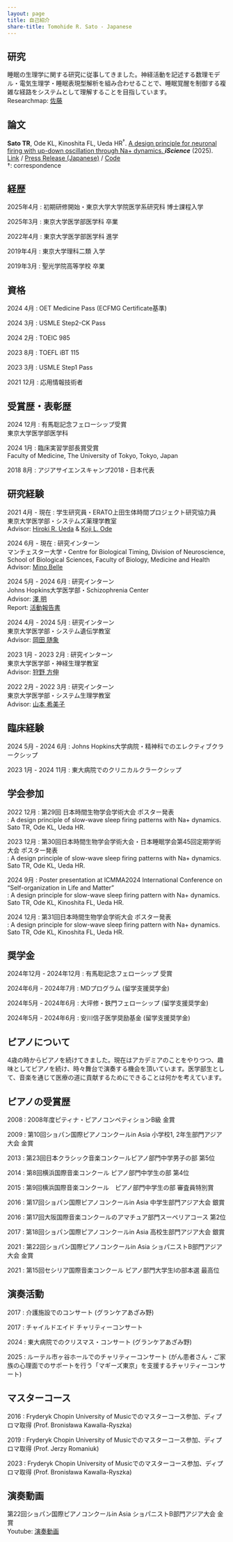 ```yaml
---
layout: page
title: 自己紹介
share-title: Tomohide R. Sato - Japanese
---
```


## 研究
睡眠の生理学に関する研究に従事してきました。神経活動を記述する数理モデル・電気生理学・睡眠表現型解析を組み合わせることで、睡眠覚醒を制御する複雑な経路をシステムとして理解することを目指しています。<br>
Researchmap: <ins>[佐藤](https://researchmap.jp/TomoRS)</ins><br>

## 論文

**Sato TR<sup></sup>**, Ode KL<sup></sup>, Kinoshita FL<sup></sup>, Ueda HR<sup>&dagger;</sup>.
<ins>A design principle for neuronal firing with up-down oscillation through Na+ dynamics. </ins>
***iScience*** (2025). 
<ins>[Link](https://www.sciencedirect.com/science/article/pii/S2589004222001432)</ins> / <ins>[Press Release (Japanese)](https://www.u-tokyo.ac.jp/content/400255946.pdf)</ins> / <ins>[Code](https://github.com/TomoRS-Med/Na_paper)</ins><br>
&dagger;: correspondence


## 経歴
2025年4月
: 初期研修開始・東京大学大学院医学系研究科 博士課程入学

2025年3月
: 東京大学医学部医学科 卒業

2022年4月
: 東京大学医学部医学科 進学

2019年4月
: 東京大学理科二類 入学

2019年3月
: 聖光学院高等学校 卒業

## 資格
2024 4月
: OET Medicine Pass (ECFMG Certificate基準) <br>

2024 3月
: USMLE Step2-CK Pass<br>

2024 2月
: TOEIC 985<br>

2023 8月
: TOEFL iBT 115<br>

2023 3月
: USMLE Step1 Pass<br>

2021 12月
: 応用情報技術者<br>


## 受賞歴・表彰歴
2024 12月
: 有馬聡記念フェローシップ受賞<br>
東京大学医学部医学科

2024 1月
: 臨床実習学部長賞受賞<br>
Faculty of Medicine, The University of Tokyo, Tokyo, Japan

2018 8月
: アジアサイエンスキャンプ2018・日本代表


## 研究経験
2021 4月 - 現在
: 学生研究員・ERATO上田生体時間プロジェクト研究協力員<br>
東京大学医学部・システムズ薬理学教室<br>
Advisor: <ins>[Hiroki R. Ueda](https://sys-pharm.m.u-tokyo.ac.jp/joinus-e.html)</ins> & <ins>[Koji L. Ode](https://sys-pharm.m.u-tokyo.ac.jp/joinus-e.html)</ins>

2024 6月 - 現在
: 研究インターン<br>
マンチェスター大学・Centre for Biological Timing, Division of Neuroscience, School of Biological Sciences, Faculty of Biology, Medicine and Health<br>
Advisor: <ins>[Mino Belle](https://research.manchester.ac.uk/en/persons/mino-belle)</ins>

2024 5月 - 2024 6月
: 研究インターン<br>
Johns Hopkins大学医学部・Schizophrenia Center<br>
Advisor: <ins>[澤 明](https://profiles.hopkinsmedicine.org/provider/akira-sawa/2777051)</ins><br>
Report: <ins>[活動報告書](https://d1a05d1c-d66a-4058-8c64-2aa8418c1d97.usrfiles.com/ugd/d1a05d_dd16de7a20c44d74922b167d6204b164.pdf)</ins>

2024 4月 - 2024 5月
: 研究インターン<br>
東京大学医学部・システム遺伝学教室<br>
Advisor: <ins>[岡田 随象](https://genome.m.u-tokyo.ac.jp/tools.html)</ins>

2023 1月 - 2023 2月
: 研究インターン<br>
東京大学医学部・神経生理学教室<br>
Advisor: <ins>[狩野 方伸](https://plaza.umin.ac.jp/~neurophy/Kano_Lab_j/Members_j.html)</ins>

2022 2月 - 2022 3月
: 研究インターン<br>
東京大学医学部・システム生理学教室<br>
Advisor: <ins>[山本 希美子](https://square.umin.ac.jp/bme/Member.html)</ins>


## 臨床経験
2024 5月 - 2024 6月
: Johns Hopkins大学病院・精神科でのエレクティブクラークシップ<br>

2023 1月 - 2024 11月
: 東大病院でのクリニカルクラークシップ<br>


## 学会参加
2022 12月
: 第29回 日本時間生物学会学術大会 ポスター発表<br>
: A design principle of slow-wave sleep firing patterns with Na+ dynamics. Sato TR, Ode KL, Ueda HR.<br>

2023 12月 
: 第30回日本時間生物学会学術大会・日本睡眠学会第45回定期学術大会 ポスター発表<br>
: A design principle of slow-wave sleep firing patterns with Na+ dynamics. Sato TR, Ode KL, Ueda HR.<br>

2024 9月 
: Poster presentation at ICMMA2024 International Conference on “Self-organization in Life and Matter”<br>
: A design principle for slow-wave sleep firing pattern with Na+ dynamics. Sato TR, Ode KL, Kinoshita FL, Ueda HR.<br>

2024 12月 
: 第31回日本時間生物学会学術大会 ポスター発表<br>
: A design principle for slow-wave sleep firing pattern with Na+ dynamics. Sato TR, Ode KL, Kinoshita FL, Ueda HR.<br>


## 奨学金
2024年12月 - 2024年12月
: 有馬聡記念フェローシップ 受賞

2024年6月 - 2024年7月
: MDプログラム (留学支援奨学金)

2024年5月 - 2024年6月
: 大坪修・鉄門フェローシップ (留学支援奨学金)

2024年5月 - 2024年6月
: 安川信子医学奨励基金 (留学支援奨学金) 


## ピアノについて
4歳の時からピアノを続けてきました。現在はアカデミアのことをやりつつ、趣味としてピアノを続け、時々舞台で演奏する機会を頂いています。医学部生として、音楽を通じて医療の道に貢献するためにできることは何かを考えています。

## ピアノの受賞歴
2008
: 2008年度ピティナ・ピアノコンペティションB級 金賞
<br>

2009
: 第10回ショパン国際ピアノコンクールin Asia 小学校1, 2年生部門アジア大会 金賞
<br>

2013
: 第23回日本クラシック音楽コンクールピアノ部門中学男子の部 第5位
<br>

2014
: 第8回横浜国際音楽コンクール ピアノ部門中学生の部 第4位
<br>

2015
: 第9回横浜国際音楽コンクール　ピアノ部門中学生の部 審査員特別賞
<br>

2016
: 第17回ショパン国際ピアノコンクールin Asia 中学生部門アジア大会 銀賞
<br>

2016
: 第17回大阪国際音楽コンクールのアマチュア部門スーペリアコース 第2位
<br>

2017
: 第18回ショパン国際ピアノコンクールin Asia 高校生部門アジア大会 銀賞
<br>

2021
: 第22回ショパン国際ピアノコンクールin Asia ショパニストB部門アジア大会 金賞
<br>

2021
: 第15回セシリア国際音楽コンクール ピアノ部門大学生Ⅰの部本選 最高位
<br>

## 演奏活動
2017
: 介護施設でのコンサート (グランケアあざみ野)
<br>

2017
: チャイルドエイド チャリティーコンサート
<br>

2024
: 東大病院でのクリスマス・コンサート (グランケアあざみ野)
<br>

2025
: ルーテル市ヶ谷ホールでのチャリティーコンサート (がん患者さん・ご家族の心理面でのサポートを行う「マギーズ東京」を支援するチャリティーコンサート)
<br>

## マスターコース
2016
: Fryderyk Chopin University of Musicでのマスターコース参加、ディプロマ取得 (Prof. Bronisława Kawalla-Ryszka)
<br>

2019
: Fryderyk Chopin University of Musicでのマスターコース参加、ディプロマ取得 (Prof. Jerzy Romaniuk)
<br>

2023
: Fryderyk Chopin University of Musicでのマスターコース参加、ディプロマ取得 (Prof. Bronisława Kawalla-Ryszka)
<br>


## 演奏動画
第22回ショパン国際ピアノコンクールin Asia ショパニストB部門アジア大会 金賞<br>
Youtube: <ins>[演奏動画](https://www.youtube.com/watch?v=6tgS6vIekGo)</ins>

